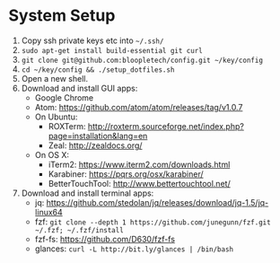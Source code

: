 # System Setup

1. Copy ssh private keys etc into `~/.ssh/`
2. `sudo apt-get install build-essential git curl`
3. `git clone git@github.com:bloopletech/config.git ~/key/config`
4. `cd ~/key/config && ./setup_dotfiles.sh`
5. Open a new shell.
6. Download and install GUI apps:
   * Google Chrome
   * Atom: https://github.com/atom/atom/releases/tag/v1.0.7
   * On Ubuntu:
     * ROXTerm: http://roxterm.sourceforge.net/index.php?page=installation&lang=en
     * Zeal: http://zealdocs.org/
   * On OS X:
     * iTerm2: https://www.iterm2.com/downloads.html
     * Karabiner: https://pqrs.org/osx/karabiner/
     * BetterTouchTool: http://www.bettertouchtool.net/
7. Download and install terminal apps:
   * jq: https://github.com/stedolan/jq/releases/download/jq-1.5/jq-linux64
   * fzf: `git clone --depth 1 https://github.com/junegunn/fzf.git ~/.fzf; ~/.fzf/install`
   * fzf-fs: https://github.com/D630/fzf-fs
   * glances: `curl -L http://bit.ly/glances | /bin/bash`

